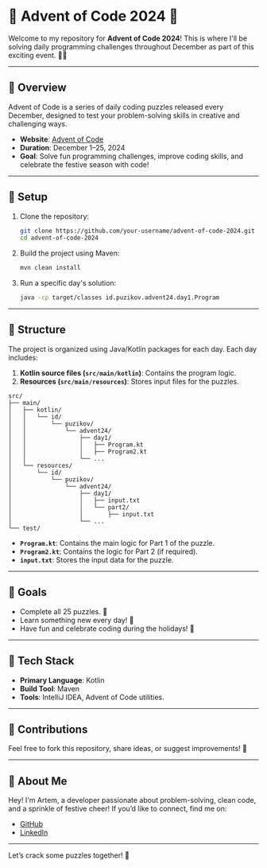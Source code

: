 # 🎄 Advent of Code 2024 🎄

Welcome to my repository for **Advent of Code 2024**! This is where I'll be solving daily programming challenges throughout December as part of this exciting event. 🧹✨

---

## 📅 Overview

Advent of Code is a series of daily coding puzzles released every December, designed to test your problem-solving skills in creative and challenging ways.

- **Website**: [Advent of Code](https://adventofcode.com/2024)
- **Duration**: December 1–25, 2024
- **Goal**: Solve fun programming challenges, improve coding skills, and celebrate the festive season with code!

---

## 🔧 Setup

1. Clone the repository:
   ```bash
   git clone https://github.com/your-username/advent-of-code-2024.git
   cd advent-of-code-2024
   ```

2. Build the project using Maven:
   ```bash
   mvn clean install
   ```

3. Run a specific day's solution:
   ```bash
   java -cp target/classes id.puzikov.advent24.day1.Program
   ```

---

## 📜 Structure

The project is organized using Java/Kotlin packages for each day. Each day includes:

1. **Kotlin source files (`src/main/kotlin`)**: Contains the program logic.
2. **Resources (`src/main/resources`)**: Stores input files for the puzzles.

```plaintext
src/
├── main/
│   ├── kotlin/
│   │   └── id/
│   │       └── puzikov/
│   │           └── advent24/
│   │               ├── day1/
│   │               │   ├── Program.kt
│   │               │   ├── Program2.kt
│   │               └── ...
│   └── resources/
│       └── id/
│           └── puzikov/
│               └── advent24/
│                   ├── day1/
│                   │   ├── input.txt
│                   │   └── part2/
│                   │       ├── input.txt
│                   └── ...
└── test/
```

- **`Program.kt`**: Contains the main logic for Part 1 of the puzzle.
- **`Program2.kt`**: Contains the logic for Part 2 (if required).
- **`input.txt`**: Stores the input data for the puzzle.

---

## 🚀 Goals

- Complete all 25 puzzles. 🎯
- Learn something new every day! 🌱
- Have fun and celebrate coding during the holidays! 🎉

---

## 🔀 Tech Stack

- **Primary Language**: Kotlin
- **Build Tool**: Maven
- **Tools**: IntelliJ IDEA, Advent of Code utilities.

---

## 🤝 Contributions

Feel free to fork this repository, share ideas, or suggest improvements! 🖖

---

## 🎅 About Me

Hey! I'm Artem, a developer passionate about problem-solving, clean code, and a sprinkle of festive cheer! If you’d like to connect, find me on:

- [GitHub](https://github.com/Obi1Ken0bi)
- [LinkedIn](https://www.linkedin.com/in/ubik33/)

---

Let’s crack some puzzles together! 🌟
